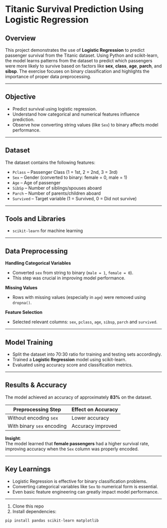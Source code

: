 # Titanic Survival Prediction Using Logistic Regression

## Overview  
This project demonstrates the use of **Logistic Regression** to predict passenger survival from the Titanic dataset. Using Python and scikit-learn, the model learns patterns from the dataset to predict which passengers were more likely to survive based on factors like **sex**, **class**, **age**, **parch**, and **sibsp**. The exercise focuses on binary classification and highlights the importance of proper data preprocessing.

---

## Objective  

- Predict survival using logistic regression.  
- Understand how categorical and numerical features influence prediction.  
- Observe how converting string values (like `Sex`) to binary affects model performance.  

---

## Dataset  

The dataset contains the following features:

- `Pclass` – Passenger Class (1 = 1st, 2 = 2nd, 3 = 3rd)  
- `Sex` – Gender (converted to binary: female = 0, male = 1)  
- `Age` – Age of passenger
- `SibSp` – Number of siblings/spouses aboard  
- `Parch` – Number of parents/children aboard 
- `Survived` – Target variable (1 = Survived, 0 = Did not survive)

---

## Tools and Libraries  

- `scikit-learn` for machine learning  

---

## Data Preprocessing  

**Handling Categorical Variables**  
- Converted `sex` from string to binary (`male = 1`, `female = 0`).  
- This step was crucial in improving model performance.

**Missing Values**  
- Rows with missing values (especially in `age`) were removed using `dropna()`.

**Feature Selection**  
- Selected relevant columns: `sex`, `pclass`, `age`, `sibsp`, `parch` and `survived`.

---

## Model Training  

- Split the dataset into 70:30 ratio for training and testing sets accordingly.  
- Trained a **Logistic Regression** model using scikit-learn.
- Evaluated using accuracy score and classification metrics.

---

## Results & Accuracy  

The model achieved an accuracy of approximately **83%** on the dataset.

| Preprocessing Step       | Effect on Accuracy     |
|--------------------------|------------------------|
| Without encoding `sex`   | Lower accuracy         |
| With binary `sex` encoding | Accuracy improved |

**Insight**:  
The model learned that **female passengers** had a higher survival rate, improving accuracy when the `Sex` column was properly encoded.

---

## Key Learnings  

- Logistic Regression is effective for binary classification problems.  
- Converting categorical variables like `Sex` to numerical form is essential.  
- Even basic feature engineering can greatly impact model performance.  

---


1. Clone this repo  
2. Install dependencies:

```bash
pip install pandas scikit-learn matplotlib

